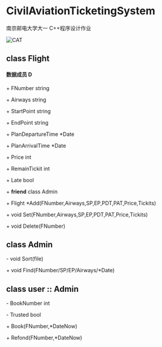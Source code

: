 # CivilAviationTicketingSystem

南京邮电大学大一 C++程序设计作业

![CAT](https://i.loli.net/2021/04/12/ecmFQEv29pq5iKj.png)

## class Flight

#### 数据成员 D

\+ FNumber string

\+ Airways string

\+ StartPoint string

\+ EndPoint string

\+ PlanDepartureTime *Date

\+ PlanArrivalTime *Date

\+ Price int

\+ RemainTickit int

\+ Late bool

\+ **friend** class Admin

\+ Flight \*Add(FNumber,Airways,SP,EP,PDT,PAT,Price,Tickits)

\+ void Set(FNumber,Airways,SP,EP,PDT,PAT,Price,Tickits)

\+ void Delete(FNumber)

## class Admin

\- void Sort(file)

\+ void Find(FNumber/SP/EP/Airways/*Date)

## class user :: Admin

\- BookNumber int

\- Trusted bool

\+ Book(FNumber,*DateNow)

\+ Refond(FNumber,*DateNow)
